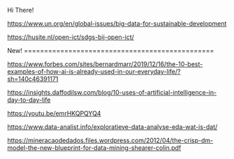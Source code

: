 Hi There!

https://www.un.org/en/global-issues/big-data-for-sustainable-development

https://husite.nl/open-ict/sdgs-bij-open-ict/

New! ===============================================

https://www.forbes.com/sites/bernardmarr/2019/12/16/the-10-best-examples-of-how-ai-is-already-used-in-our-everyday-life/?sh=140c46391171

https://insights.daffodilsw.com/blog/10-uses-of-artificial-intelligence-in-day-to-day-life

https://youtu.be/emrHKQPQYQ4

https://www.data-analist.info/exploratieve-data-analyse-eda-wat-is-dat/

https://mineracaodedados.files.wordpress.com/2012/04/the-crisp-dm-model-the-new-blueprint-for-data-mining-shearer-colin.pdf
